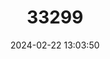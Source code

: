 ---
title: "33299"
category: "Eschweilera tetrapetala"
draft: false
date: 2024-02-22 13:03:50
languages:
  Portuguese: ["Inaíba", "Inaíba", "Jacaré", "Jacaré"]
---